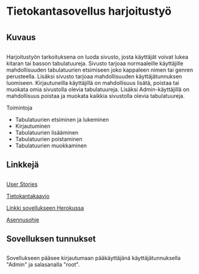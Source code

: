 # Tietokantasovellus harjoitustyö <h1>
## Kuvaus <h2>
Harjoitustyön tarkoituksena on luoda sivusto, josta käyttäjät voivat lukea kitaran tai basson tabulatuureja.  Sivusto tarjoaa normaaleille käyttäjille mahdollisuuden tabulatuurien etsimiseen joko kappaleen nimen tai genren perusteella. Lisäksi sivusto tarjoaa mahdollisuuden käyttäjätunnuksen luomiseen. Kirjautuneilla käyttäjillä on mahdollisuus lisätä, poistaa tai muokata omia sivustolla olevia tabulatuureja. Lisäksi Admin-käyttäjillä on mahdollisuus poistaa ja muokata kaikkia sivustolla olevia tabulatuureja.
  
Toimintoja 
- Tabulatuurien etsiminen ja lukeminen
- Kirjautuminen
- Tabulatuurien lisääminen
- Tabulatuurien poistaminen
- Tabulatuurien muokkaminen

## Linkkejä <h2>
  
 
[User Stories](https://github.com/Roeoeri/tsoha-2019-tabulatuuritHt/blob/master/documentation/userStories.md)

[Tietokantakaavio](https://github.com/Roeoeri/tsoha-2019-tabulatuuritHt/blob/master/documentation/tietokantakaavio.md)
  
[Linkki sovellukseen Herokussa](https://tsoha-tabulatuurit-ht.herokuapp.com/tabs/)

[Asennusohje](https://github.com/Roeoeri/tsoha-2019-tabulatuuritHt/blob/master/documentation/Asennus.md)

## Sovelluksen tunnukset <h2>
  Sovellukseen pääsee kirjautumaan pääkäyttäjänä käyttäjätunnuksella "Admin" ja salasanalla "root".



